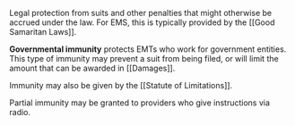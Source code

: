 Legal protection from suits and other penalties that might otherwise be accrued under the law. For EMS, this is typically provided by the [[Good Samaritan Laws]]. 

**Governmental immunity** protects EMTs who work for government entities. This type of immunity may prevent a suit from being filed, or will limit the amount that can be awarded in [[Damages]].

Immunity may also be given by the [[Statute of Limitations]].

Partial immunity may be granted to providers who give instructions via radio.